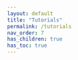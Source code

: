 ```yaml
---
layout: default
title: "Tutorials"
permalink: /tutorials
nav_order: 7
has_children: true
has_toc: true
---
```

